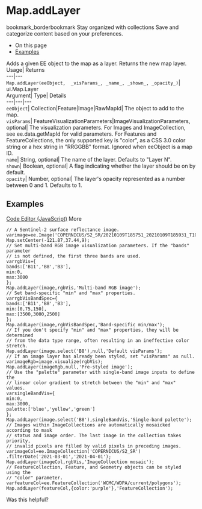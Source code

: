  
#  Map.addLayer
bookmark_borderbookmark Stay organized with collections  Save and categorize content based on your preferences.
  * On this page
  * [Examples](https://developers.google.com/earth-engine/apidocs/map-addlayer#examples)


Adds a given EE object to the map as a layer. 
Returns the new map layer.
Usage| Returns  
---|---  
`Map.addLayer(eeObject,  _visParams_, _name_, _shown_, _opacity_)`| ui.Map.Layer  
Argument| Type| Details  
---|---|---  
`eeObject`| Collection|Feature|Image|RawMapId| The object to add to the map.  
`visParams`| FeatureVisualizationParameters|ImageVisualizationParameters, optional| The visualization parameters. For Images and ImageCollection, see ee.data.getMapId for valid parameters. For Features and FeatureCollections, the only supported key is "color", as a CSS 3.0 color string or a hex string in "RRGGBB" format. Ignored when eeObject is a map ID.  
`name`| String, optional| The name of the layer. Defaults to "Layer N".  
`shown`| Boolean, optional| A flag indicating whether the layer should be on by default.  
`opacity`| Number, optional| The layer's opacity represented as a number between 0 and 1. Defaults to 1.  
## Examples
[Code Editor (JavaScript)](https://developers.google.com/earth-engine/apidocs/map-addlayer#code-editor-javascript-sample) More
```
// A Sentinel-2 surface reflectance image.
varimage=ee.Image('COPERNICUS/S2_SR/20210109T185751_20210109T185931_T10SEG');
Map.setCenter(-121.87,37.44,9);
// Set multi-band RGB image visualization parameters. If the "bands" parameter
// is not defined, the first three bands are used.
varrgbVis={
bands:['B11','B8','B3'],
min:0,
max:3000
};
Map.addLayer(image,rgbVis,'Multi-band RGB image');
// Set band-specific "min" and "max" properties.
varrgbVisBandSpec={
bands:['B11','B8','B3'],
min:[0,75,150],
max:[3500,3000,2500]
};
Map.addLayer(image,rgbVisBandSpec,'Band-specific min/max');
// If you don't specify "min" and "max" properties, they will be determined
// from the data type range, often resulting in an ineffective color stretch.
Map.addLayer(image.select('B8'),null,'Default visParams');
// If an image layer has already been styled, set "visParams" as null.
varimageRgb=image.visualize(rgbVis);
Map.addLayer(imageRgb,null,'Pre-styled image');
// Use the "palette" parameter with single-band image inputs to define the
// linear color gradient to stretch between the "min" and "max" values.
varsingleBandVis={
min:0,
max:3000,
palette:['blue','yellow','green']
};
Map.addLayer(image.select('B8'),singleBandVis,'Single-band palette');
// Images within ImageCollections are automatically mosaicked according to mask
// status and image order. The last image in the collection takes priority,
// invalid pixels are filled by valid pixels in preceding images.
varimageCol=ee.ImageCollection('COPERNICUS/S2_SR')
.filterDate('2021-03-01','2021-04-01');
Map.addLayer(imageCol,rgbVis,'ImageCollection mosaic');
// FeatureCollection, Feature, and Geometry objects can be styled using the
// "color" parameter.
varfeatureCol=ee.FeatureCollection('WCMC/WDPA/current/polygons');
Map.addLayer(featureCol,{color:'purple'},'FeatureCollection');
```

Was this helpful?
